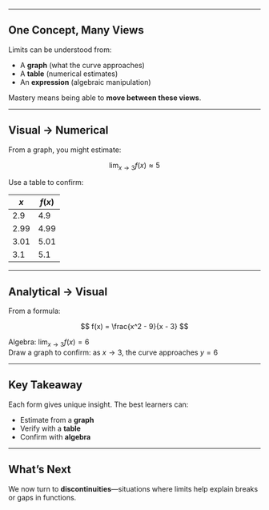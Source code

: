 
---

## One Concept, Many Views

Limits can be understood from:
- A **graph** (what the curve approaches)
- A **table** (numerical estimates)
- An **expression** (algebraic manipulation)

Mastery means being able to **move between these views**.

---

## Visual → Numerical

From a graph, you might estimate:

$$
\lim_{x \to 3} f(x) \approx 5
$$

Use a table to confirm:

| $x$      | $f(x)$       |
|----------|--------------|
| 2.9      | 4.9          |
| 2.99     | 4.99         |
| 3.01     | 5.01         |
| 3.1      | 5.1          |

---

## Analytical → Visual

From a formula:

$$
f(x) = \frac{x^2 - 9}{x - 3}
$$

Algebra: $\lim_{x \to 3} f(x) = 6$  
Draw a graph to confirm: as $x \to 3$, the curve approaches $y = 6$

---

## Key Takeaway

Each form gives unique insight. The best learners can:

- Estimate from a **graph**
- Verify with a **table**
- Confirm with **algebra**

---

## What’s Next

We now turn to **discontinuities**—situations where limits help explain breaks or gaps in functions.
